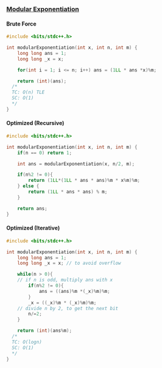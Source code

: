 ### [Modular Exponentiation](https://www.codingninjas.com/codestudio/problems/modular-exponentiation_8230803?challengeSlug=striver-sde-challenge&leftPanelTab=0)

#### Brute Force
```cpp
#include <bits/stdc++.h>

int modularExponentiation(int x, int n, int m) {
	long long ans = 1;
	long long _x = x;

	for(int i = 1; i <= n; i++) ans = (1LL * ans *x)%m;

	return (int)(ans);
  /*
  TC: O(n) TLE
  SC: O(1)
  */
}
```

#### Optimized (Recursive)

```cpp
#include <bits/stdc++.h>

int modularExponentiation(int x, int n, int m) {
	if(n == 0) return 1;

	int ans = modularExponentiation(x, n/2, m);

	if(n%2 != 0){
		return (1LL*(1LL * ans * ans)%m * x%m)%m;
	} else {
		return (1LL * ans * ans) % m;
	}

	return ans;
}
```

#### Optimized (Iterative)

```cpp
#include <bits/stdc++.h>

int modularExponentiation(int x, int n, int m) {
	long long ans = 1;
	long long _x = x; // to avoid overflow

	while(n > 0){
    // if n is odd, multiply ans with x
		if(n%2 != 0){
			ans = ((ans)%m *(_x)%m)%m;
		}
		_x = ((_x)%m * (_x)%m)%m;
    // divide n by 2, to get the next bit
		n/=2;
	}

	return (int)(ans%m);
  /*
  TC: O(logn)
  SC: O(1)
  */
}
```